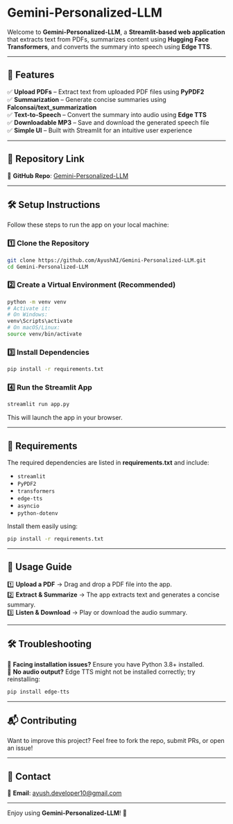 # Gemini-Personalized-LLM

Welcome to **Gemini-Personalized-LLM**, a **Streamlit-based web application** that extracts text from PDFs, summarizes content using **Hugging Face Transformers**, and converts the summary into speech using **Edge TTS**.

---

## 🚀 Features

✅ **Upload PDFs** – Extract text from uploaded PDF files using **PyPDF2**  
✅ **Summarization** – Generate concise summaries using **Falconsai/text_summarization**  
✅ **Text-to-Speech** – Convert the summary into audio using **Edge TTS**  
✅ **Downloadable MP3** – Save and download the generated speech file  
✅ **Simple UI** – Built with Streamlit for an intuitive user experience  

---

## 📂 Repository Link

🔗 **GitHub Repo**: [Gemini-Personalized-LLM](https://github.com/AyushAI/Gemini-Personalized-LLM)

---

## 🛠️ Setup Instructions

Follow these steps to run the app on your local machine:

### 1️⃣ Clone the Repository
```bash
git clone https://github.com/AyushAI/Gemini-Personalized-LLM.git
cd Gemini-Personalized-LLM
```

### 2️⃣ Create a Virtual Environment (Recommended)
```bash
python -m venv venv
# Activate it:
# On Windows:
venv\Scripts\activate
# On macOS/Linux:
source venv/bin/activate
```

### 3️⃣ Install Dependencies
```bash
pip install -r requirements.txt
```

### 4️⃣ Run the Streamlit App
```bash
streamlit run app.py
```

This will launch the app in your browser.

---

## 📜 Requirements

The required dependencies are listed in **requirements.txt** and include:
- `streamlit`
- `PyPDF2`
- `transformers`
- `edge-tts`
- `asyncio`
- `python-dotenv`

Install them easily using:
```bash
pip install -r requirements.txt
```

---

## 📝 Usage Guide

1️⃣ **Upload a PDF** → Drag and drop a PDF file into the app.  
2️⃣ **Extract & Summarize** → The app extracts text and generates a concise summary.  
3️⃣ **Listen & Download** → Play or download the audio summary.  

---

## 🛠️ Troubleshooting

🔹 **Facing installation issues?** Ensure you have Python 3.8+ installed.  
🔹 **No audio output?** Edge TTS might not be installed correctly; try reinstalling:
```bash
pip install edge-tts
```

---

## 📬 Contributing

Want to improve this project? Feel free to fork the repo, submit PRs, or open an issue!

---

## 🔗 Contact

📧 **Email**: [ayush.developer10@gmail.com](mailto:ayush.developer10@gmail.com)  

---

Enjoy using **Gemini-Personalized-LLM**! 🚀

